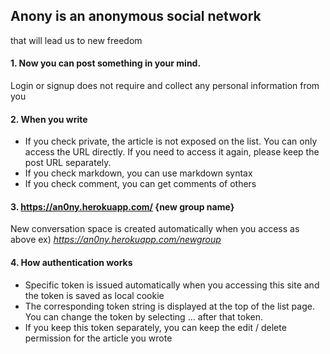 ## Anony is an anonymous social network
that will lead us to new freedom
<br>

#### 1. Now you can post something in your mind.
Login or signup does not require and collect any personal information from you
<br>

#### 2. When you write
- If you check private, the article is not exposed on the list. You can only access the URL directly. If you need to access it again, please keep the post URL separately.
- If you check markdown, you can use markdown syntax
- If you check comment, you can get comments of others

#### 3. https://an0ny.herokuapp.com/ {new group name}
New conversation space is created automatically when you access as above
ex)  _https://an0ny.herokuapp.com/newgroup_
<br>

#### 4. How authentication works
- Specific token is issued automatically when you accessing this site and the token is saved as local cookie
- The corresponding token string is displayed at the top of the list page. You can change the token by selecting ... after that token.
- If you keep this token separately, you can keep the edit / delete permission for the article you wrote